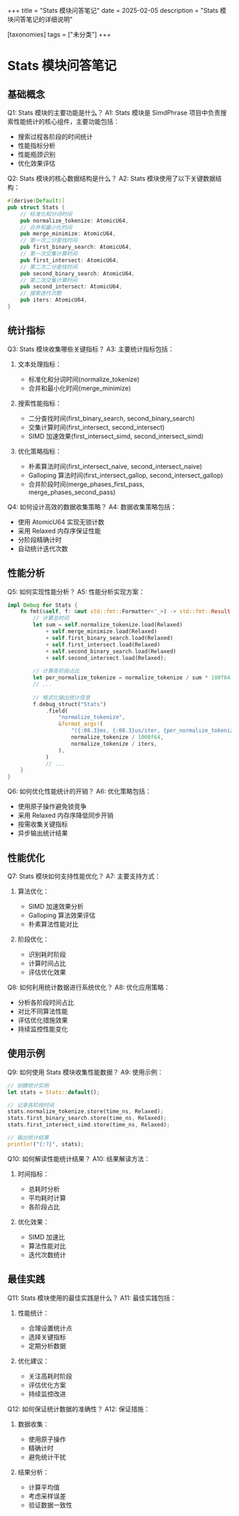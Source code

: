 +++
title = "Stats 模块问答笔记"
date = 2025-02-05
description = "Stats 模块问答笔记的详细说明"

[taxonomies]
tags = ["未分类"]
+++

# Stats 模块问答笔记

## 基础概念

Q1: Stats 模块的主要功能是什么？
A1: Stats 模块是 SimdPhrase 项目中负责搜索性能统计的核心组件，主要功能包括：
- 搜索过程各阶段的时间统计
- 性能指标分析
- 性能瓶颈识别
- 优化效果评估

Q2: Stats 模块的核心数据结构是什么？
A2: Stats 模块使用了以下关键数据结构：
```rust
#[derive(Default)]
pub struct Stats {
    // 标准化和分词时间
    pub normalize_tokenize: AtomicU64,
    // 合并和最小化时间
    pub merge_minimize: AtomicU64,
    // 第一次二分查找时间
    pub first_binary_search: AtomicU64,
    // 第一次交集计算时间
    pub first_intersect: AtomicU64,
    // 第二次二分查找时间
    pub second_binary_search: AtomicU64,
    // 第二次交集计算时间
    pub second_intersect: AtomicU64,
    // 搜索迭代次数
    pub iters: AtomicU64,
}
```

## 统计指标

Q3: Stats 模块收集哪些关键指标？
A3: 主要统计指标包括：
1. 文本处理指标：
   - 标准化和分词时间(normalize_tokenize)
   - 合并和最小化时间(merge_minimize)

2. 搜索性能指标：
   - 二分查找时间(first_binary_search, second_binary_search)
   - 交集计算时间(first_intersect, second_intersect)
   - SIMD 加速效果(first_intersect_simd, second_intersect_simd)

3. 优化策略指标：
   - 朴素算法时间(first_intersect_naive, second_intersect_naive)
   - Galloping 算法时间(first_intersect_gallop, second_intersect_gallop)
   - 合并阶段时间(merge_phases_first_pass, merge_phases_second_pass)

Q4: 如何设计高效的数据收集策略？
A4: 数据收集策略包括：
- 使用 AtomicU64 实现无锁计数
- 采用 Relaxed 内存序保证性能
- 分阶段精确计时
- 自动统计迭代次数

## 性能分析

Q5: 如何实现性能分析？
A5: 性能分析实现方案：
```rust
impl Debug for Stats {
    fn fmt(&self, f: &mut std::fmt::Formatter<'_>) -> std::fmt::Result {
        // 计算总时间
        let sum = self.normalize_tokenize.load(Relaxed)
            + self.merge_minimize.load(Relaxed)
            + self.first_binary_search.load(Relaxed)
            + self.first_intersect.load(Relaxed)
            + self.second_binary_search.load(Relaxed)
            + self.second_intersect.load(Relaxed);
            
        // 计算各阶段占比
        let per_normalize_tokenize = normalize_tokenize / sum * 100f64;
        // ...
        
        // 格式化输出统计信息
        f.debug_struct("Stats")
            .field(
                "normalize_tokenize",
                &format_args!(
                    "({:08.3}ms, {:08.3}us/iter, {per_normalize_tokenize:06.3}%)",
                    normalize_tokenize / 1000f64,
                    normalize_tokenize / iters,
                ),
            )
            // ...
    }
}
```

Q6: 如何优化性能统计的开销？
A6: 优化策略包括：
- 使用原子操作避免锁竞争
- 采用 Relaxed 内存序降低同步开销
- 按需收集关键指标
- 异步输出统计结果

## 性能优化

Q7: Stats 模块如何支持性能优化？
A7: 主要支持方式：
1. 算法优化：
   - SIMD 加速效果分析
   - Galloping 算法效果评估
   - 朴素算法性能对比

2. 阶段优化：
   - 识别耗时阶段
   - 计算时间占比
   - 评估优化效果

Q8: 如何利用统计数据进行系统优化？
A8: 优化应用策略：
- 分析各阶段时间占比
- 对比不同算法性能
- 评估优化措施效果
- 持续监控性能变化

## 使用示例

Q9: 如何使用 Stats 模块收集性能数据？
A9: 使用示例：
```rust
// 创建统计实例
let stats = Stats::default();

// 记录各阶段时间
stats.normalize_tokenize.store(time_ns, Relaxed);
stats.first_binary_search.store(time_ns, Relaxed);
stats.first_intersect_simd.store(time_ns, Relaxed);

// 输出统计结果
println!("{:?}", stats);
```

Q10: 如何解读性能统计结果？
A10: 结果解读方法：
1. 时间指标：
   - 总耗时分析
   - 平均耗时计算
   - 各阶段占比

2. 优化效果：
   - SIMD 加速比
   - 算法性能对比
   - 迭代次数统计

## 最佳实践

Q11: Stats 模块使用的最佳实践是什么？
A11: 最佳实践包括：
1. 性能统计：
   - 合理设置统计点
   - 选择关键指标
   - 定期分析数据

2. 优化建议：
   - 关注高耗时阶段
   - 评估优化方案
   - 持续监控改进

Q12: 如何保证统计数据的准确性？
A12: 保证措施：
1. 数据收集：
   - 使用原子操作
   - 精确计时
   - 避免统计干扰

2. 结果分析：
   - 计算平均值
   - 考虑采样误差
   - 验证数据一致性